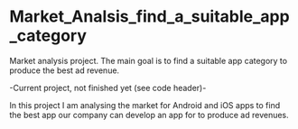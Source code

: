 # Market_Analsis_find_a_suitable_app_category
Market analysis project. The main goal is to find a suitable app category to produce the best ad revenue.

-Current project, not finished yet (see code header)-

In this project I am analysing the market for Android and iOS apps to find the best app our company can develop an app for to produce ad revenues.
